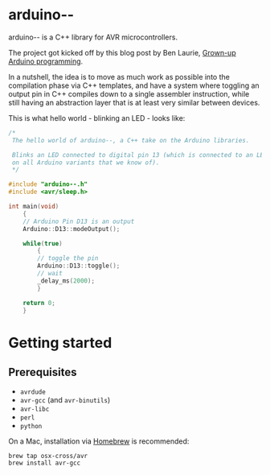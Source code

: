 # arduino--

arduino-- is a C++ library for AVR microcontrollers.

The project got kicked off by this blog post by Ben Laurie, [Grown-up Arduino programming](http://www.links.org/?p=1057).

In a nutshell, the idea is to move as much work as possible into the
compilation phase via C++ templates, and have a system where toggling an
output pin in C++ compiles down to a single assembler instruction, while
still having an abstraction layer that is at least very similar between devices.

This is what hello world - blinking an LED - looks like:

```c++
/*
 The hello world of arduino--, a C++ take on the Arduino libraries.

 Blinks an LED connected to digital pin 13 (which is connected to an LED
 on all Arduino variants that we know of).
 */

#include "arduino--.h"
#include <avr/sleep.h>

int main(void)
    {
    // Arduino Pin D13 is an output
    Arduino::D13::modeOutput();

    while(true)
        {
        // toggle the pin
        Arduino::D13::toggle();
        // wait
        _delay_ms(2000);
        }

    return 0;
    }
```
# Getting started

## Prerequisites

* `avrdude`
* `avr-gcc` (and `avr-binutils`)
* `avr-libc`
* `perl`
* `python`

On a Mac, installation via [Homebrew](http://brew.sh/) is recommended:

    brew tap osx-cross/avr
    brew install avr-gcc
